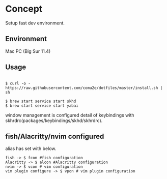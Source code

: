 # Concept
Setup fast dev environment.

## Environment
Mac PC (Big Sur 11.4)

## Usage
```

$ curl -o - https://raw.githubusercontent.com/comu2e/dotfiles/master/install.sh | sh
```

```
$ brew start service start skhd
$ brew start service start yabai
```

window management is configured detail of keybindings with skhrdrc(packages/keybindings/skhd/skhrdrc).


## fish/Alacritty/nvim  configured

alias has set with below.

```
fish -> $ fcon #fish configuration
Alacritty -> $ alcon #Alacritty configuration
nvim -> $ vcon # vim configuration
vim plugin configure -> $ vpon # vim plugin configuration

```
